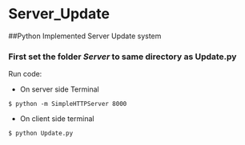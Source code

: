 # Server_Update
##Python Implemented Server Update system

### First set the folder *Server* to same directory as Update.py

Run code:
 - On server side Terminal
```
$ python -m SimpleHTTPServer 8000
```

 - On client side terminal
```
$ python Update.py
```
